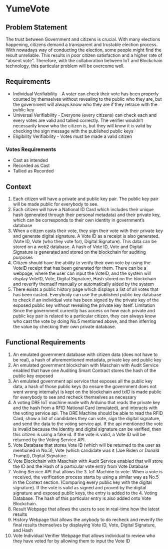 # YumeVote

## Problem Statement
The trust between Government and citizens is crucial. With many elections happening, citizens demand a transparent and trustable election process. With nowadays way of conducting the election, some people might find the result unreliable. This results in poor citizen satisfaction and a higher rate of “absent vote”. Therefore, with the collaboration between IoT and Blockchain technology, this particular problem will be overcome well.
## Requirements
- Individual Verifiability - A voter can check their vote has been properly counted by themselves without revealing to the public who they are, but the government will always know who they are if they retrace with the public key
- Universal Verifiability - Everyone (every citizens) can check each and every votes are valid and tallied correctly. The verifier wouldn’t necessarily know who the citizen is, but they will know it is valid by checking the sign message with the published public keys
- Eligibility Verifiability - Votes must be made a valid citizen
### Votes Requirements
- Cast as intended
- Recorded as Cast
- Tallied as Recorded
## Context
1. Each citizen will have a private and public key pair. The public key pair will be made public for everybody to see.
2. Each citizen will have a National ID Card which includes their unique hash (generated through their personal metadata) and their private key, which can be corresponds to their own identity in government’s database
3. When a citizen casts their vote, they sign their vote with their private key and generate digital signature. A Vote ID as a receipt is also generated. (Vote ID, Vote (who they vote for), Digital Signature). This data can be stored on a web2 database. A hash of Vote ID, Vote and Digital Signature is generated and stored on the blockchain for auditing purposes
4. Citizen should have the ability to verify their own vote by using the VoteID receipt that has been generated for them. There can be a webpage, where the user can input the VoteID, and the system will display VoteID, Vote, Digital Signature, Hash stored on the blockchain and reverify themself manually or automatically aided by the system
5. There exists a public history page which displays a list of all votes that has been casted. Everybody can use the published public key database to check if an individual vote has been signed by the private key of the exposed public key without revealing the private key itself.
Limitation
Since the government currently has access on how each private and public key pair is related to a particular citizen, they can always know who cast the vote by doing No.5 mentioned above, and then inferring the value by checking their own private database.

## Functional Requirements
1. An emulated government database with citizen data (does not have to be real), a hash of aforementioned metadata, private key and public key
2. An emulated government blockchain with Maschain with Audit Service enabled that have one Auditing Smart Contract stores the hash of the public key exposed
3. An emulated government api service that exposes all the public key data, a hash of those public keys (to ensure the government does not went wrong internally) is kept on the blockchain and txID is made public for everybody to see and recheck themselves as necessary
4. A voting DRE IoT machine made with Arduino that reads the private key and the hash from a RFID National Card (emulated), and interacts with the voting service api. The DRE Machine should be able to read the RFID Card, show a list of candidates they can vote, sign the digital signature, and send the data to the voting service api. If the api mentioned the vote is invalid because the identity and digital signature can be verified, then this citizen is using a fake id. If the vote is valid, a Vote ID will be returned by the Voting Service API.
5. Vote Database that stores Vote ID (which will be returned to the user as mentioned in No.3), Vote (which candidate was it (Joe Biden or Donald Trump)), Digital Signature.
6. Vote Blockchain with Maschain with Audit Service enabled that will store the ID and the Hash of a particular vote entry from Vote Database
7. Voting Service API that allows the 3. IoT Machine to vote. When a vote is received, the verification process starts by using a similar way as No.5 in the Context section. (Comparing every public key with the digital signature). If the vote is valid as signed and proved by the digital signature and exposed public keys, the entry is added to the 4. Voting Database. The hash of this particular entry is also added onto Vote Blockchain.
8. Result Webpage that allows the users to see in real-time how the latest results
9. History Webpage that allows the anybody to do recheck and reverify the final results themselves by displaying Vote ID, Vote, Digital Signature, and Hash
10. Vote Individual Verifier Webpage that allows individual to review who they have voted for by allowing them to input the Vote ID

